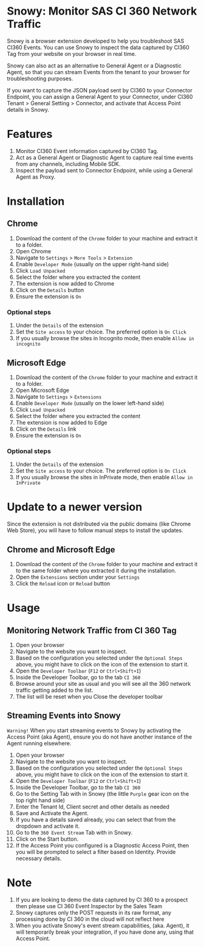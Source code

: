 # Snowy: Monitor SAS CI 360 Network Traffic

Snowy is a browser extension developed to help you troubleshoot SAS CI360 Events. You can use Snowy to inspect the data captured by CI360 Tag from your website on your browser in real time. 

Snowy can also act as an alternative to General Agent or a Diagnostic Agent, so that you can stream Events from the tenant to your browser for troubleshooting purposes. 

If you want to capture the JSON payload sent by CI360 to your Connector Endpoint, you can assign a General Agent to your Connector, under CI360 Tenant > General Setting > Connector, and activate that Access Point details in Snowy.

# Features
1. Monitor CI360 Event information captured by CI360 Tag.
2. Act as a General Agent or Diagnostic Agent to capture real time events from any channels, including Mobile SDK.
3. Inspect the payload sent to Connector Endpoint, while using a General Agent as Proxy.
 
# Installation
## Chrome
1. Download the content of the `Chrome` folder to your machine and extract it to a folder.
2. Open Chrome 
3. Navigate to `Settings` > `More Tools` > `Extension`
4. Enable `Developer Mode` (usually on the upper right-hand side)
5. Click `Load Unpacked` 
6. Select the folder where you extracted the content
7. The extension is now added to Chrome
8. Click on the `Details` button
9. Ensure the extension is `On`
### Optional steps
1. Under the `Details` of the extension
2. Set the `Site access` to your choice. The preferred option is `On Click`
3. If you usually browse the sites in Incognito mode, then enable `Allow in incognito`
## Microsoft Edge
1. Download the content of the `Chrome` folder to your machine and extract it to a folder.
2. Open Microsoft Edge
3. Navigate to `Settings` > `Extensions`
4. Enable `Developer Mode` (usually on the lower left-hand side)
5. Click `Load Unpacked` 
6. Select the folder where you extracted the content
7. The extension is now added to Edge
8. Click on the `Details` link
9. Ensure the extension is `On`
### Optional steps
1. Under the `Details` of the extension
2. Set the `Site access` to your choice. The preferred option is `On Click`
3. If you usually browse the sites in InPrivate mode, then enable `Allow in InPrivate`

# Update to a newer version
Since the extension is not distributed via the public domains (like Chrome Web Store), you will have to follow manual steps to install the updates.
## Chrome and Microsoft Edge
1. Download the content of the `Chrome` folder to your machine and extract it to the same folder where you extracted it during the installation.
2. Open the `Extensions` section under your `Settings`
3. Click the `Reload` icon or `Reload` button


# Usage
## Monitoring Network Traffic from CI 360 Tag
1. Open your browser
2. Navigate to the website you want to inspect.
3. Based on the configuration you selected under the `Optional Steps` above, you might have to click on the icon of the extension to start it.
4. Open the `Developer Toolbar` (`F12` or `Ctrl+Shift+I`)
5. Inside the Developer Toolbar, go to the tab `CI 360`
6. Browse around your site as usual and you will see all the 360 network traffic getting added to the list.
7. The list will be reset when you Close the developer toolbar
## Streaming Events into Snowy
`Warning!`
When you start streaming events to Snowy by activating the Access Point (aka Agent), ensure you do not have another instance of the Agent running elsewhere.
1. Open your browser
2. Navigate to the website you want to inspect.
3. Based on the configuration you selected under the `Optional Steps` above, you might have to click on the icon of the extension to start it.
4. Open the `Developer Toolbar` (`F12` or `Ctrl+Shift+I`)
5. Inside the Developer Toolbar, go to the tab `CI 360`
6. Go to the Setting Tab with in Snowy (the little `Purple` gear icon on the top right hand side)
7. Enter the Tenant Id, Client secret and other details as needed
8. Save and Activate the Agent.
9. If you have a details saved already, you can select that from the dropdown and activate it.
10. Go to the `360 Event Stream` Tab with in Snowy.
11. Click on the Start button.
12. If the Access Point you configured is a Diagnostic Access Point, then you will be prompted to select a filter based on Identity. Provide necessary details. 

# Note
1. If you are looking to demo the data captured by CI 360 to a prospect then please use CI 360 Event Inspector by the Sales Team
2. Snowy captures only the POST requests in its raw format, any processing done by CI 360 in the cloud will not reflect here
3. When you activate Snowy's event stream capabilities, (aka. Agent), it will temporarily break your integration, if you have done any, using that Access Point. 